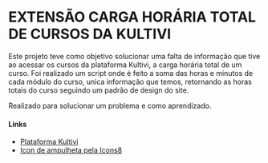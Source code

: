 # EXTENSÃO CARGA HORÁRIA TOTAL DE CURSOS DA __KULTIVI__

Este projeto teve como objetivo solucionar uma falta de informação que tive ao acessar os cursos da plataforma Kultivi, a carga horária total de um curso. Foi realizado um script onde é feito a soma das horas e minutos de cada módulo do curso, unica informação que temos, retornando as horas totais do curso seguindo um padrão de design do site.

Realizado para solucionar um problema e como aprendizado.

#### Links
- [Plataforma Kultivi](https://kultivi.com/)
- [Icon de ampulheta pela Icons8](https://icons8.com/icon/15849/ampulheta)
